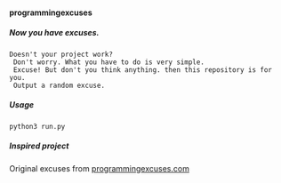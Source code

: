 #### programmingexcuses

##### Now you have excuses.

```
Doesn't your project work?
 Don't worry. What you have to do is very simple.
 Excuse! But don't you think anything. then this repository is for you.
 Output a random excuse.
```

##### Usage
```
python3 run.py
```

##### Inspired project
Original excuses from [programmingexcuses.com][1]


[1]: http://programmingexcuses.com
